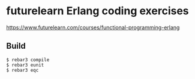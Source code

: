 futurelearn Erlang coding exercises
=====

https://www.futurelearn.com/courses/functional-programming-erlang

Build
-----

    $ rebar3 compile
    $ rebar3 eunit
    $ rebar3 eqc

